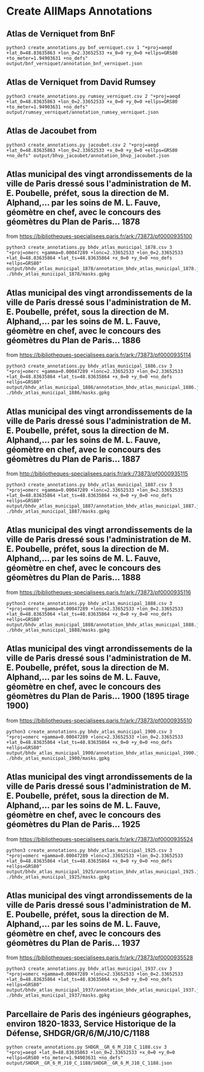 # Create AllMaps Annotations

## Atlas de Verniquet from BnF

```shell
python3 create_annotations.py bnf_verniquet.csv 1 "+proj=aeqd +lat_0=48.83635863 +lon_0=2.33652533 +x_0=0 +y_0=0 +ellps=GRS80 +to_meter=1.94903631 +no_defs" output/bnf_verniquet/annotation_bnf_verniquet.json
```

## Atlas de Verniquet from David Rumsey

```shell
python3 create_annotations.py rumsey_verniquet.csv 2 "+proj=aeqd +lat_0=48.83635863 +lon_0=2.33652533 +x_0=0 +y_0=0 +ellps=GRS80 +to_meter=1.94903631 +no_defs" output/rumsey_verniquet/annotation_rumsey_verniquet.json
```

## Atlas de Jacoubet from 

```shell
python3 create_annotations.py jacoubet.csv 2 "+proj=aeqd +lat_0=48.83635863 +lon_0=2.33652533 +x_0=0 +y_0=0 +ellps=GRS80 +no_defs" output/bhvp_jacoubet/annotation_bhvp_jacoubet.json
```


## Atlas municipal des vingt arrondissements de la ville de Paris dressé sous l'administration de M. E. Poubelle, préfet, sous la direction de M. Alphand,... par les soins de M. L. Fauve, géomètre en chef, avec le concours des géomètres du Plan de Paris... 1878
from https://bibliotheques-specialisees.paris.fr/ark:/73873/pf0000935100
```shell
python3 create_annotations.py bhdv_atlas_municipal_1878.csv 3 "+proj=omerc +gamma=0.00047289 +lonc=2.33652533 +lon_0=2.33652533 +lat_0=48.83635864 +lat_ts=48.83635864 +x_0=0 +y_0=0 +no_defs +ellps=GRS80" output/bhdv_atlas_municipal_1878/annotation_bhdv_atlas_municipal_1878.json ./bhdv_atlas_municipal_1878/masks.gpkg
```

## Atlas municipal des vingt arrondissements de la ville de Paris dressé sous l'administration de M. E. Poubelle, préfet, sous la direction de M. Alphand,... par les soins de M. L. Fauve, géomètre en chef, avec le concours des géomètres du Plan de Paris... 1886
from https://bibliotheques-specialisees.paris.fr/ark:/73873/pf0000935114
```shell
python3 create_annotations.py bhdv_atlas_municipal_1886.csv 3 "+proj=omerc +gamma=0.00047289 +lonc=2.33652533 +lon_0=2.33652533 +lat_0=48.83635864 +lat_ts=48.83635864 +x_0=0 +y_0=0 +no_defs +ellps=GRS80" output/bhdv_atlas_municipal_1886/annotation_bhdv_atlas_municipal_1886.json ./bhdv_atlas_municipal_1886/masks.gpkg
```

## Atlas municipal des vingt arrondissements de la ville de Paris dressé sous l'administration de M. E. Poubelle, préfet, sous la direction de M. Alphand,... par les soins de M. L. Fauve, géomètre en chef, avec le concours des géomètres du Plan de Paris... 1887 
from http://bibliotheques-specialisees.paris.fr/ark:/73873/pf0000935115
```shell
python3 create_annotations.py bhdv_atlas_municipal_1887.csv 3 "+proj=omerc +gamma=0.00047289 +lonc=2.33652533 +lon_0=2.33652533 +lat_0=48.83635864 +lat_ts=48.83635864 +x_0=0 +y_0=0 +no_defs +ellps=GRS80" output/bhdv_atlas_municipal_1887/annotation_bhdv_atlas_municipal_1887.json ./bhdv_atlas_municipal_1887/masks.gpkg
```

## Atlas municipal des vingt arrondissements de la ville de Paris dressé sous l'administration de M. E. Poubelle, préfet, sous la direction de M. Alphand,... par les soins de M. L. Fauve, géomètre en chef, avec le concours des géomètres du Plan de Paris... 1888
from https://bibliotheques-specialisees.paris.fr/ark:/73873/pf0000935116
```shell
python3 create_annotations.py bhdv_atlas_municipal_1888.csv 3 "+proj=omerc +gamma=0.00047289 +lonc=2.33652533 +lon_0=2.33652533 +lat_0=48.83635864 +lat_ts=48.83635864 +x_0=0 +y_0=0 +no_defs +ellps=GRS80" output/bhdv_atlas_municipal_1888/annotation_bhdv_atlas_municipal_1888.json ./bhdv_atlas_municipal_1888/masks.gpkg
```

## Atlas municipal des vingt arrondissements de la ville de Paris dressé sous l'administration de M. E. Poubelle, préfet, sous la direction de M. Alphand,... par les soins de M. L. Fauve, géomètre en chef, avec le concours des géomètres du Plan de Paris... 1900 (1895 tirage 1900)
from https://bibliotheques-specialisees.paris.fr/ark:/73873/pf0000935510
```shell
python3 create_annotations.py bhdv_atlas_municipal_1900.csv 3 "+proj=omerc +gamma=0.00047289 +lonc=2.33652533 +lon_0=2.33652533 +lat_0=48.83635864 +lat_ts=48.83635864 +x_0=0 +y_0=0 +no_defs +ellps=GRS80" output/bhdv_atlas_municipal_1900/annotation_bhdv_atlas_municipal_1900.json ./bhdv_atlas_municipal_1900/masks.gpkg
```

## Atlas municipal des vingt arrondissements de la ville de Paris dressé sous l'administration de M. E. Poubelle, préfet, sous la direction de M. Alphand,... par les soins de M. L. Fauve, géomètre en chef, avec le concours des géomètres du Plan de Paris... 1925
from https://bibliotheques-specialisees.paris.fr/ark:/73873/pf0000935524
```shell
python3 create_annotations.py bhdv_atlas_municipal_1925.csv 3 "+proj=omerc +gamma=0.00047289 +lonc=2.33652533 +lon_0=2.33652533 +lat_0=48.83635864 +lat_ts=48.83635864 +x_0=0 +y_0=0 +no_defs +ellps=GRS80" output/bhdv_atlas_municipal_1925/annotation_bhdv_atlas_municipal_1925.json ./bhdv_atlas_municipal_1925/masks.gpkg
```

## Atlas municipal des vingt arrondissements de la ville de Paris dressé sous l'administration de M. E. Poubelle, préfet, sous la direction de M. Alphand,... par les soins de M. L. Fauve, géomètre en chef, avec le concours des géomètres du Plan de Paris... 1937
from https://bibliotheques-specialisees.paris.fr/ark:/73873/pf0000935528
```shell
python3 create_annotations.py bhdv_atlas_municipal_1937.csv 3 "+proj=omerc +gamma=0.00047289 +lonc=2.33652533 +lon_0=2.33652533 +lat_0=48.83635864 +lat_ts=48.83635864 +x_0=0 +y_0=0 +no_defs +ellps=GRS80" output/bhdv_atlas_municipal_1937/annotation_bhdv_atlas_municipal_1937.json ./bhdv_atlas_municipal_1937/masks.gpkg
```

## Parcellaire de Paris des ingénieurs géographes, environ 1820-1833, Service Historique de la Défense, SHDGR/GR/6/M/J10/C/1188 
```shell
python create_annotations.py SHDGR__GR_6_M_J10_C_1188.csv 3 "+proj=aeqd +lat_0=48.83635863 +lon_0=2.33652533 +x_0=0 +y_0=0 +ellps=GRS80 +to_meter=1.94903631 +no_defs" output/SHDGR__GR_6_M_J10_C_1188/SHDGR__GR_6_M_J10_C_1188.json
```
